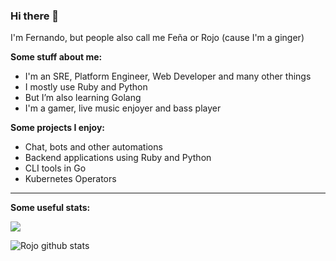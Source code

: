 ### Hi there 👋

I'm Fernando, but people also call me Feña or Rojo (cause I'm a ginger)

**Some stuff about me:**
- I'm an SRE, Platform Engineer, Web Developer and many other things
- I mostly use Ruby and Python
- But I’m also learning Golang
- I'm a gamer, live music enjoyer and bass player 

**Some projects I enjoy:**
- Chat, bots and other automations
- Backend applications using Ruby and Python
- CLI tools in Go
- Kubernetes Operators

--- 

**Some useful stats:**

![](https://komarev.com/ghpvc/?username=rojosinalma&color=red)

![Rojo github stats](https://github-readme-stats.vercel.app/api?username=rojosinalma&theme=dracula&count_private=true&show_icons=true&include_all_commits=true)
